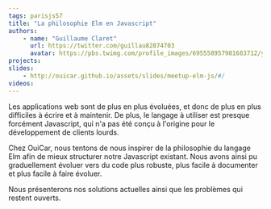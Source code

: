 ```yaml
---
tags: parisjs57
title: "La philosophie Elm en Javascript"
authors:
    - name: "Guillaume Claret"
      url: https://twitter.com/guillau82874703
      avatar: https://pbs.twimg.com/profile_images/695558957981683712/yvy5Bp8J.jpg
projects:
slides:
    - http://ouicar.github.io/assets/slides/meetup-elm-js/#/
videos:
---
```

Les applications web sont de plus en plus évoluées, et donc de plus en plus difficiles à écrire et à maintenir. De plus, le langage à utiliser est presque forcément Javascript, qui n'a pas été conçu à l'origine pour le développement de clients lourds.

Chez OuiCar, nous tentons de nous inspirer de la philosophie du langage Elm afin de mieux structurer notre Javascript existant. Nous avons ainsi pu graduellement évoluer vers du code plus robuste, plus facile à documenter et plus facile à faire évoluer.

Nous présenterons nos solutions actuelles ainsi que les problèmes qui restent ouverts.


